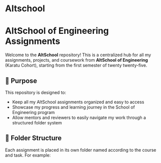 # Altschool
# AltSchool of Engineering Assignments

Welcome to the **AltSchool** repository! This is a centralized hub for all my assignments, projects, and coursework from **AltSchool of Engineering** (Karatu Cohort), starting from the first semester of twenty twenty-five.

## 🎯 Purpose

This repository is designed to:

- Keep all my AltSchool assignments organized and easy to access
- Showcase my progress and learning journey in the School of Engineering program
- Allow mentors and reviewers to easily navigate my work through a structured folder system

## 📂 Folder Structure

Each assignment is placed in its own folder named according to the course and task. For example:

